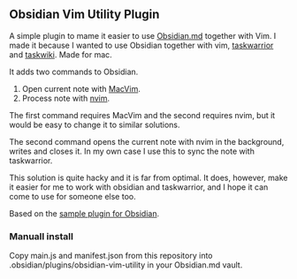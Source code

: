 ## Obsidian Vim Utility Plugin

A simple plugin to mame it easier to use [Obsidian.md](https://obsidian.md/) together with Vim. I made it because I wanted to use Obsidian together with vim, [taskwarrior](https://taskwarrior.org/) and [taskwiki](https://github.com/tools-life/taskwiki). Made for mac.

It adds two commands to Obsidian.

1. Open current note with [MacVim](https://macvim-dev.github.io/macvim/).
2. Process note with [nvim](https://neovim.io/).

The first command requires MacVim and the second requires nvim, but it would be easy to change it to similar solutions.

The second command opens the current note with nvim in the background, writes and closes it. In my own case I use this to sync the note with taskwarrior.

This solution is quite hacky and it is far from optimal. It does, however, make it easier for me to work with obsidian and taskwarrior, and I hope it can come to use for someone else too.

Based on the [sample plugin for Obsidian](https://github.com/obsidianmd/obsidian-sample-plugin).

### Manuall install

Copy main.js and manifest.json from this repository into .obsidian/plugins/obsidian-vim-utility in your Obsidian.md vault.
